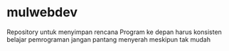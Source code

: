 # mulwebdev
Repository untuk menyimpan rencana Program ke depan
harus konsisten belajar pemrograman
jangan pantang menyerah meskipun tak mudah
